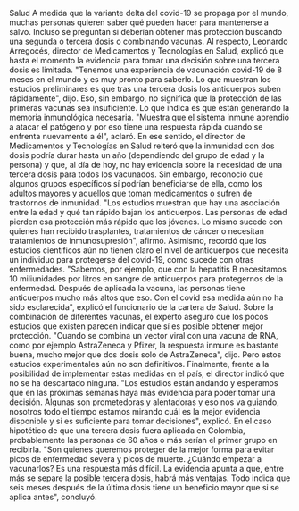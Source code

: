 Salud
A medida que la variante delta del covid-19 se propaga por el mundo, muchas personas quieren saber qué pueden hacer para mantenerse a salvo. Incluso se preguntan si deberían obtener más protección buscando una segunda o tercera dosis o combinando vacunas.
Al respecto, Leonardo Arregocés, director de Medicamentos y Tecnologías en Salud, explicó que hasta el momento la evidencia para tomar una decisión sobre una tercera dosis es limitada. "Tenemos una experiencia de vacunación covid-19 de 8 meses en el mundo y es muy pronto para saberlo. Lo que muestran los estudios preliminares es que tras una tercera dosis los anticuerpos suben rápidamente", dijo.
Eso, sin embargo, no significa que la protección de las primeras vacunas sea insuficiente. Lo que indica es que están generando la memoria inmunológica necesaria. "Muestra que el sistema inmune aprendió a atacar el patógeno y por eso tiene una respuesta rápida cuando se enfrenta nuevamente a él", aclaró.
En ese sentido, el director de Medicamentos y Tecnologías en Salud reiteró que la inmunidad con dos dosis podría durar hasta un año (dependiendo del grupo de edad y la persona) y que, al día de hoy, no hay evidencia sobre la necesidad de una tercera dosis para todos los vacunados. Sin embargo, reconoció que algunos grupos específicos sí podrían beneficiarse de ella, como los adultos mayores y aquellos que toman medicamentos o sufren de trastornos de inmunidad.
"Los estudios muestran que hay una asociación entre la edad y qué tan rápido bajan los anticuerpos. Las personas de edad pierden esa protección más rápido que los jóvenes. Lo mismo sucede con quienes han recibido trasplantes, tratamientos de cáncer o necesitan tratamientos de inmunosupresión", afirmó.
Asimismo, recordó que los estudios científicos aún no tienen claro el nivel de anticuerpos que necesita un individuo para protegerse del covid-19, como sucede con otras enfermedades.
"Sabemos, por ejemplo, que con la hepatitis B necesitamos 10 miliunidades por litros en sangre de anticuerpos para protegernos de la enfermedad. Después de aplicada la vacuna, las personas tiene anticuerpos mucho más altos que eso. Con el covid esa medida aún no ha sido esclarecida", explicó el funcionario de la cartera de Salud.
Sobre la combinación de diferentes vacunas, el experto aseguró que los pocos estudios que existen parecen indicar que sí es posible obtener mejor protección. "Cuando se combina un vector viral con una vacuna de RNA, como por ejemplo AstraZeneca y Pfizer, la respuesta inmune es bastante buena, mucho mejor que dos dosis solo de AstraZeneca", dijo. Pero estos estudios experimentales aún no son definitivos.
Finalmente, frente a la posibilidad de implementar estas medidas en el país, el director indicó que no se ha descartado ninguna. "Los estudios están andando y esperamos que en las próximas semanas haya más evidencia para poder tomar una decisión. Algunas son prometedoras y alentadoras y eso nos va guiando, nosotros todo el tiempo estamos mirando cuál es la mejor evidencia disponible y si es suficiente para tomar decisiones", explicó.
En el caso hipotético de que una tercera dosis fuera aplicada en Colombia, probablemente las personas de 60 años o más serían el primer grupo en recibirla. "Son quienes queremos proteger de la mejor forma para evitar picos de enfermedad severa y picos de muerte. ¿Cuándo empezar a vacunarlos? Es una respuesta más difícil. La evidencia apunta a que, entre más se separe la posible tercera dosis, habrá más ventajas. Todo indica que seis meses después de la última dosis tiene un beneficio mayor que si se aplica antes", concluyó.
